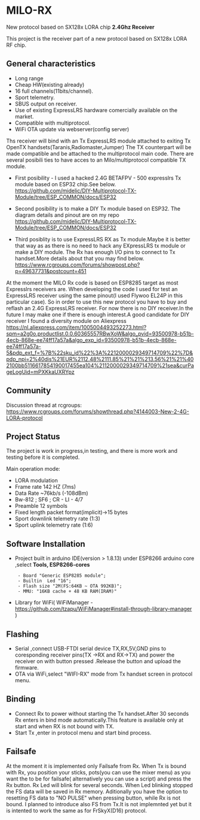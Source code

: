# MILO-RX
New protocol based on SX128x LORA chip
**2.4Ghz Receiver**

This project is the receiver part of a new protocol  based on SX128x LORA RF chip.
## General characteristics ##
- Long range
- Cheap HW(existing already)
- 16 full channels(11bits/channel).
- Sport telemetry.
- SBUS output on receiver.
- Use of existing ExpressLRS hardware comercially available on the market.
- Compatible with multiprotocol.
- WiFi OTA update via webserver(config server)

Ths receiver will bind with an Tx ExpressLRS module attached to exiting Tx OpenTX handsets(Taranis,Radiomaster,Jumper)
The TX counterpart will be made compatible and be attached to the multiprotocol main code.
There are several posibili ties to have acces to an Milo/multiprotocol compatible TX module.

- First posibility - I used a hacked 2.4G BETAFPV - 500 expresslrs Tx module based on ESP32 chip.See below.
https://github.com/midelic/DIY-Multiprotocol-TX-Module/tree/ESP_COMMON/docs/ESP32

- Second  posibility is to make a DIY Tx module based on ESP32.
The diagram details and pinout are on my repo https://github.com/midelic/DIY-Multiprotocol-TX-Module/tree/ESP_COMMON/docs/ESP32

- Third posiblity is to use ExpressLRS RX as Tx module.Maybe it is better that way as as there is no need to hack any EXpressLRS tx module or make a DIY module.
The Rx has enough I/O pins to connect to Tx handset.More details about that you may find below.
https://www.rcgroups.com/forums/showpost.php?p=49637731&postcount=451

At the moment the MILO Rx code is based on ESP8285 target as most Expresslrs receivers are.
When developing the code I used for test an ExpressLRS receiver using the same pinout(I used Flywoo EL24P in this particular case).
So in order to use this new protocol you have to buy and reflash an 2.4G ExpressLRS receiver.
For now there is no DIY receiver.In the future I may make one if there is enough interest.A good candidate for DIY receiver I found a diversity module on Aliexpress
https://nl.aliexpress.com/item/1005004493252273.html?spm=a2g0o.productlist.0.0.60365557RBwXoW&algo_pvid=93500978-b51b-4ecb-868e-ee74ff17a57a&algo_exp_id=93500978-b51b-4ecb-868e-ee74ff17a57a-5&pdp_ext_f=%7B%22sku_id%22%3A%2212000029349714709%22%7D&pdp_npi=2%40dis%21EUR%2112.48%2111.85%21%21%213.56%21%21%402100bb5116617854190017455ea104%2112000029349714709%21sea&curPageLogUid=mPXKkaUXRYpz

## Community ##

Discussion thread at rcgroups: https://www.rcgroups.com/forums/showthread.php?4144003-New-2-4G-LORA-protocol

## Project Status ##

The project is work in progress,in testing, and there is more work and testing before it is completed.

Main operation mode:

- LORA modulation
- Frame rate 142 HZ (7ms)
- Data Rate ~76kb/s (-108dBm)
- Bw-812 ; SF6 ; CR - LI - 4/7 
- Preamble 12 symbols
- Fixed length packet format(implicit)->15 bytes
- Sport downlink telemetry rate (1:3)
- Sport uplink telemetry rate (1:6)

## Software Installation ##
- Project built in arduino IDE(version > 1.8.13) under ESP8266 arduino core ,select **Tools, ESP8266-cores**

       - Board "Generic ESP8285 module";
       - Builtin  Led "16";
       - Flash size "2M(FS:64KB ~ OTA 992KB)";
       - MMU: "16KB cache + 48 KB RAM(IRAM)"
       
- Library for WiFi( WiFiManager - https://github.com/tzapu/WiFiManager#install-through-library-manager )

## Flashing ##
- Serial ,connect USB-FTDI serial device TX,RX,5V,GND pins to  coresponding receiver pins(TX ->RX and RX->TX) and power the receiver on with button pressed .Release the button and upload the firmware.
- OTA via WiFi,select "WIFI-RX" mode from Tx handset screen in protocol menu.

## Binding ##
- Connect Rx to power without starting the Tx handset.After 30 seconds Rx enters in bind mode automatically.This feature is available only at start and when RX is not bound with TX.
- Start Tx ,enter in protocol menu and start  bind process.

## Failsafe ##
At the moment it is implemented only Failsafe from Rx.
When Tx is bound with Rx, you position your sticks, pots(you can use the mixer menu) as you want the to be for failsafe( alternatively you can use a script) and press the Rx button. Rx Led will blink for several seconds. When Led blinking stopped the FS data will be saved in Rx memory.
Aditionally you have the option to resetting FS data to "NO PULSE" when pressing button, while Rx is not bound.
I planned to introduce also FS from Tx.It is not implemnted yet but it is intented to work the same as for FrSkyX(D16) protocol.


